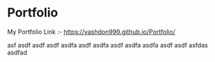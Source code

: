 # Portfolio
My Portfolio Link :-
https://yashdon999.github.io/Portfolio/

asf
asdf
asdf
asdf
asdfa
asdf
asdfa
asdf
asdfa
asdfa
asdf
asdf
asfdas
asdfad

